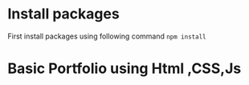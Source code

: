 # Install packages
First install packages using  following command
```npm install```

# Basic Portfolio using Html ,CSS,Js

